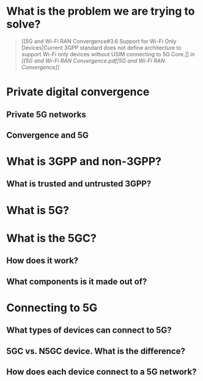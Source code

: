 # What is the problem we are trying to solve?
>[[5G and Wi-Fi RAN Convergence#3.6 Support for Wi-Fi Only Devices|Current 3GPP standard does not define architecture to support Wi-Fi only devices without USIM connecting to 5G Core.]] *in [[5G and Wi-Fi RAN Convergence.pdf|5G and Wi-Fi RAN Convergence]]* 
# Private digital convergence
## Private 5G networks

## Convergence and 5G
# What is 3GPP and non-3GPP?

## What is trusted and untrusted 3GPP?

# What is 5G?

# What is the 5GC?

## How does it work?

## What components is it made out of?

# Connecting to 5G

## What types of devices can connect to 5G?

## 5GC vs. N5GC device. What is the difference?

## How does each device connect to a 5G network?

